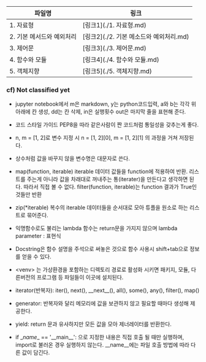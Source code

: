 | 파일명                    | 링크                                    |
| ------------------------- | --------------------------------------- |
| 1. 자료형                 | [링크1](./1. 자료형.md)                 |
| 2. 기본 메서드와 예외처리 | [링크2](./2. 기본 메소드와 예외처리.md) |
| 3. 제어문                 | [링크3](./3. 제어문.md)                 |
| 4. 함수와 모듈            | [링크4](./4. 함수와 모듈.md)            |
| 5. 객체지향               | [링크5](./5. 객체지향.md)               |





### cf) Not classified yet

- jupyter notebook에서 m은 markdown, y는 python코드입력, a와 b는 각각 위 아래에 칸 생성, dd는 칸 삭제,  in은 실행횟수 out은 마지막 줄을 표현해 준다.
- 코드 스타일 가이드 PEP8을 따라 같은사람이 짠 코드처럼 통일성을 갖추는게 좋다.

- n, m = [1, 2]로 변수 지정 시 n = \[1, 2][0], m = \[1, 2][1] 의 과정을 거쳐 저장된다.
- 상수처럼 값을 바꾸지 않을 변수명은 대문자로 쓴다.
- map(function, iterable) iterable 데이터 값들을 function에 적용하여 반환. 리스트를 주는게 아니라 값을 차래대로 꺼내주는 통(iterater)을 만든다고 생각하면 된다. 따라서 직접 볼 수 없다. filter(function, iterable)는 function 결과가 True인 것들만 반환
- zip(*iterable) 복수의 iterable 데이터들을 순서대로 모아 튜플을 원소로 하는 리스트로 묶어준다.
- 익명함수로도 불리는 lambda 함수는 return문을 가지지 않으며 lambda parameter : 표현식
- Docstring은 함수 설명을 주석으로 써놓은 것으로 함수 사용시 shift+tab으로 정보를 얻을 수 있다.
- \<venv> 는 가상환경을 포함하는 디렉토리 경로로 활성화 시키면 패키지, 모듈, 다른버전의 프로그램 등 파일들이 이곳에 설치된다.
- iterator(반복자): iter(), next(), __next\_\_(), all(), some(), any(), filter(), map()
- generator:  반복자와 달리 메모리에 값을 보관하지 않고 필요할 때마다 생성해 제공한다.
- yield: return 문과 유사하지만 모든 값을 모아 제너레이터를 반환한다.

- if \__name__ == '\_\_main__\': 으로 지정한 내용은 직접 호출 될 때만 실행하며, import로 불러온 경우 실행하지 않는다. \_\_name\_\_에는 파일 호출 방법에 따라 다른 값이 담긴다.
